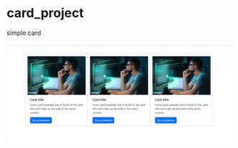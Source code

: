 # card_project
simple card

![](https://github.com/Hani-Shaif/card_project/blob/main/screenshot.png)
